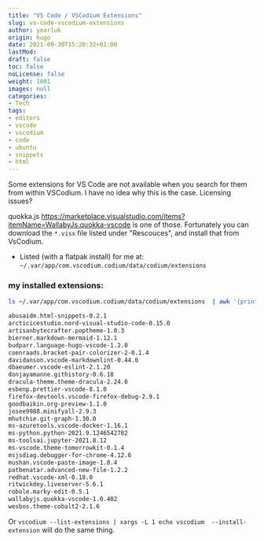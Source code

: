 ```yaml
---
title: "VS Code / VSCodium Extensions"
slug: vs-code-vscodium-extensions
author: yearluk
origin: hugo
date: 2021-09-30T15:20:32+01:00
lastMod:
draft: false
toc: false
noLicense: false
weight: 1001
images: null
categories:
- Tech
tags:
- editors
- vscode
- vscodium
- code
- ubuntu
- snippets
- html
---
```


Some extensions for VS Code are not available when you search for them from within VSCodium. I have no idea why this is the case. Licensing issues?

quokka.js https://marketplace.visualstudio.com/items?itemName=WallabyJs.quokka-vscode is one of those. Fortunately you can download the `*.visx` file listed under "Rescouces", and install that from VsCodium.

- Listed (with a flatpak install) for me at:
`~/.var/app/com.vscodium.codium/data/codium/extensions`

### my installed extensions:

```bash
ls ~/.var/app/com.vscodium.codium/data/codium/extensions  | awk '{print $8}';

abusaidm.html-snippets-0.2.1
arcticicestudio.nord-visual-studio-code-0.15.0
artisanbytecrafter.poptheme-1.0.3
bierner.markdown-mermaid-1.12.1
budparr.language-hugo-vscode-1.2.0
coenraads.bracket-pair-colorizer-2-0.1.4
davidanson.vscode-markdownlint-0.44.0
dbaeumer.vscode-eslint-2.1.20
donjayamanne.githistory-0.6.18
dracula-theme.theme-dracula-2.24.0
esbenp.prettier-vscode-8.1.0
firefox-devtools.vscode-firefox-debug-2.9.1
goodbaikin.org-preview-1.1.0
josee9988.minifyall-2.9.3
mhutchie.git-graph-1.30.0
ms-azuretools.vscode-docker-1.16.1
ms-python.python-2021.9.1246542782
ms-toolsai.jupyter-2021.8.12
ms-vscode.theme-tomorrowkit-0.1.4
msjsdiag.debugger-for-chrome-4.12.6
mushan.vscode-paste-image-1.0.4
patbenatar.advanced-new-file-1.2.2
redhat.vscode-xml-0.18.0
ritwickdey.liveserver-5.6.1
robole.marky-edit-0.5.1
wallabyjs.quokka-vscode-1.0.402
wesbos.theme-cobalt2-2.1.6
```
Or `vscodium --list-extensions | xargs -L 1 echo vscodium  --install-extension` will do the same thing.
